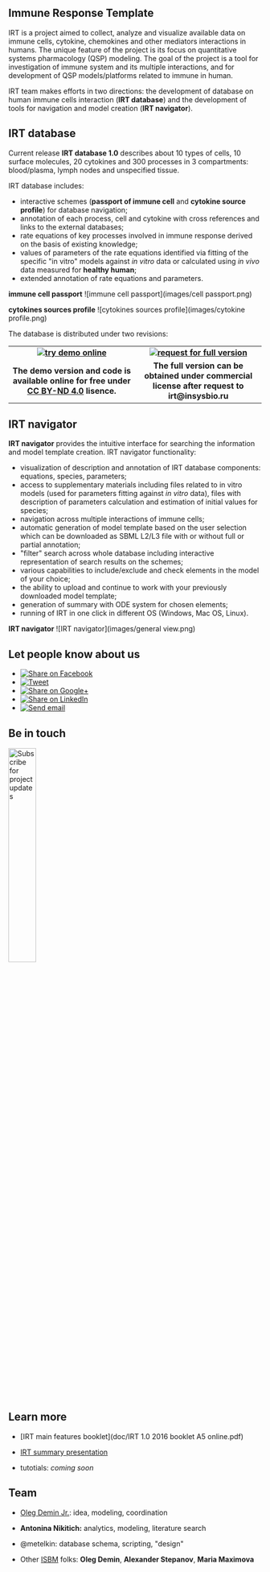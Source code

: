 
## Immune Response Template

IRT is a project aimed to collect, analyze and visualize available data on immune cells, cytokine, chemokines and other mediators interactions in humans. The unique feature of the project is its focus on quantitative systems pharmacology (QSP) modeling. The goal of the project is a tool for investigation of immune system and its multiple interactions, and for development of QSP models/platforms related to immune in human.

IRT team makes efforts in two directions: the development of database on human immune cells interaction (**IRT database**) and the development of tools for navigation and model creation (**IRT navigator**).

## IRT database

Current release **IRT database 1.0** describes about 10 types of cells, 10 surface molecules, 20 cytokines and 300 processes in 3 compartments: blood/plasma, lymph nodes and unspecified tissue.

IRT database includes:

* interactive schemes (**passport of immune cell** and **cytokine source profile**) for database navigation;
* annotation of each process, cell and cytokine with cross references and links to the external databases;
* rate equations of key processes involved in immune response derived on the basis of existing knowledge; 
* values of parameters of the rate equations identified via fitting of the specific "in vitro" models against _in vitro_ data or calculated using _in vivo_ data measured for **healthy human**;
* extended annotation of rate equations and parameters.

**immune cell passport**
![immune cell passport](images/cell passport.png)

**cytokines sources profile**
![cytokines sources profile](images/cytokine profile.png)

The database is distributed under two revisions:

<table style="width:100%;text-align: center;font-weight: bold;border-width:0px;">
<tr>
<td style="border-width:0px;width:50%;"><a href="online"><img alt="try demo online" src="images/1/demo_button.svg"></a></td>
<td style="border-width:0px;width:50%;">
  <a href="mailto:IRT%20team<irt@insysbio.ru>?subject=Request%20for%20Immune%20Response%20Template&body=I'd%20like%20to%20request%20for%20Immune%20Response%20Template full version">
    <img alt="request for full version" src="images/1/full_button.svg">
  </a>
</td>
</tr>
<tr>
<td style="border-width:0px;width:50%;">The demo version and code is available online for free under <a href="https://creativecommons.org/licenses/by-nd/4.0/legalcode">CC BY-ND 4.0</a> lisence.</td>
<td style="border-width:0px;width:50%;">The full version can be obtained under commercial license after request to <b>irt@insysbio.ru</b></td>
</tr>
</table>

## IRT navigator

**IRT navigator** provides the intuitive interface for searching the information and model template creation.  IRT navigator functionality:

* visualization of description and annotation of IRT database components: equations, species, parameters;
* access to supplementary materials including files related to in vitro models (used for parameters fitting against _in vitro_ data), files with description of parameters calculation and estimation of initial values for species;
* navigation across multiple interactions of immune cells;
* automatic generation of model template based on the user selection which can be downloaded as SBML L2/L3 file with or without full or partial annotation;
* "filter" search across whole database including interactive representation of search results on the schemes;
* various capabilities to include/exclude and check elements in the model of your choice;
* the ability to upload and continue to work with your previously downloaded model template;
* generation of summary with ODE system for chosen elements;
* running of IRT in one click in different OS (Windows, Mac OS, Linux).

**IRT navigator**
![IRT navigator](images/general view.png)

## Let people know about us

<ul class="share-buttons">
  <li>
    <a href="https://www.facebook.com/sharer/sharer.php?u=http%3A%2F%2Firt.insysbio.ru&t=Immune%20Response%20Template" title="Share on Facebook" target="_blank">
      <img alt="Share on Facebook" src="images/social_flat_rounded_rects_svg/Facebook.svg">
    </a>
  </li>
  <li>
    <a href="https://twitter.com/intent/tweet?
      source=http%3A%2F%2Firt.insysbio.ru&
      text=Immune%20Response%20Template:%20http%3A%2F%2Firt.insysbio.ru&
      via=insysbio
      " target="_blank" title="Tweet">
      <img alt="Tweet" src="images/social_flat_rounded_rects_svg/Twitter.svg">
    </a>
  </li>
  <li>
    <a href="https://plus.google.com/share?
      url=http%3A%2F%2Firt.insysbio.ru
      " target="_blank" title="Share on Google+">
      <img alt="Share on Google+" src="images/social_flat_rounded_rects_svg/Google+.svg">
    </a>
  </li>
  <li>
    <a href="http://www.linkedin.com/shareArticle?
      mini=true&
      url=http%3A%2F%2Firt.insysbio.ru&
      title=Immune%20Response%20Template&
      summary=annotation%20and%20numerical%20description%20of%20immune%20response%20in%20humans&
      source=http%3A%2F%2Firt.insysbio.ru
      " target="_blank" title="Share on LinkedIn">
      <img alt="Share on LinkedIn" src="images/social_flat_rounded_rects_svg/LinkedIn.svg">
    </a>
  </li>
  <li>
    <a href="mailto:?subject=Re%3A%20Immune%20Response%20Template&body=For%20your%20attention
Immune Response Template: annotation%20and%20numerical%20description%20of%20immune%20response%20in%20humans
http%3A%2F%2Firt.insysbio.ru" target="_blank" title="Send email">
      <img alt="Send email" src="images/social_flat_rounded_rects_svg/Email.svg">
    </a>
  </li>
</ul>

## Be in touch

<a href="http://eepurl.com/b8w-v5" target="_blank"><img alt="Subscribe for project updates" src="images/1/subscribe_button.svg" style="width:33%;"></a>

## Learn more

* [IRT main features booklet](doc/IRT 1.0 2016 booklet A5 online.pdf)

* [IRT summary presentation](doc/160901_IRT_presentation_ISB.pdf)

* tutotials: _coming soon_

## Team

- [Oleg Demin Jr.](https://www.linkedin.com/in/demin-jr "LinkedIn profile"): idea, modeling, coordination

- **Antonina Nikitich:** analytics, modeling, literature search

- @metelkin: database schema, scripting, "design"

- Other [ISBM](http://insysbio.ru/en "ISBM home page") folks: **Oleg Demin**, **Alexander Stepanov**, **Maria Maximova**
